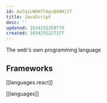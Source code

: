 ```yaml
---
id: AvCqiLW6H7l6gvQ4OHj27
title: JavaScript
desc: ''
updated: 1634255359779
created: 1634255227377
---
```


The web's own programming language

## Frameworks

[[languages.react]]

[[languages]]
